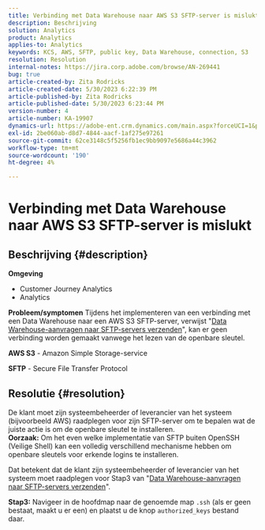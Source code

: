 ```yaml
---
title: Verbinding met Data Warehouse naar AWS S3 SFTP-server is mislukt
description: Beschrijving
solution: Analytics
product: Analytics
applies-to: Analytics
keywords: KCS, AWS, SFTP, public key, Data Warehouse, connection, S3
resolution: Resolution
internal-notes: https://jira.corp.adobe.com/browse/AN-269441
bug: true
article-created-by: Zita Rodricks
article-created-date: 5/30/2023 6:22:39 PM
article-published-by: Zita Rodricks
article-published-date: 5/30/2023 6:23:44 PM
version-number: 4
article-number: KA-19907
dynamics-url: https://adobe-ent.crm.dynamics.com/main.aspx?forceUCI=1&pagetype=entityrecord&etn=knowledgearticle&id=55ac85f3-16ff-ed11-8f6e-6045bd006b25
exl-id: 2be060ab-d8d7-4844-aacf-1af275e97261
source-git-commit: 62ce3148c5f5256fb1ec9bb9097e5686a44c3962
workflow-type: tm+mt
source-wordcount: '190'
ht-degree: 4%

---
```


# Verbinding met Data Warehouse naar AWS S3 SFTP-server is mislukt

## Beschrijving {#description}

<b>Omgeving</b>
- Customer Journey Analytics
- Analytics



<b>Probleem/symptomen</b>
Tijdens het implementeren van een verbinding met een Data Warehouse naar een AWS S3 SFTP-server, verwijst &quot;[Data Warehouse-aanvragen naar SFTP-servers verzenden](https://experienceleague.adobe.com/docs/analytics/export/ftp-and-sftp/secure-file-transfer-protocol/ftp-sftp-dw.html?lang=en)&quot;, kan er geen verbinding worden gemaakt vanwege het lezen van de openbare sleutel.



<b>AWS S3</b> - Amazon Simple Storage-service

<b>SFTP</b> - Secure File Transfer Protocol


## Resolutie {#resolution}

De klant moet zijn systeembeheerder of leverancier van het systeem (bijvoorbeeld AWS) raadplegen voor zijn SFTP-server om te bepalen wat de juiste actie is om de openbare sleutel te installeren.<br><b>Oorzaak:</b>
Om het even welke implementatie van SFTP buiten OpenSSH (Veilige Shell) kan een volledig verschillend mechanisme hebben om openbare sleutels voor erkende logins te installeren.

Dat betekent dat de klant zijn systeembeheerder of leverancier van het systeem moet raadplegen voor Stap3 van &quot;[Data Warehouse-aanvragen naar SFTP-servers verzenden](https://experienceleague.adobe.com/docs/analytics/export/ftp-and-sftp/secure-file-transfer-protocol/ftp-sftp-dw.html?lang=en)&quot;.

<b>Stap3:</b> Navigeer in de hoofdmap naar de genoemde map `.ssh` (als er geen bestaat, maakt u er een) en plaatst u de knop `authorized_keys` bestand daar.
